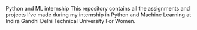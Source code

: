 Python and ML internship
This repository contains all the assignments and projects I've made during my internship in Python and Machine Learning at Indira Gandhi Delhi Technical University For Women.
